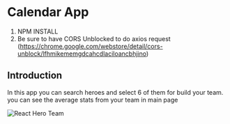 # Calendar App

1) NPM INSTALL
2) Be sure to have CORS Unblocked to do axios request (https://chrome.google.com/webstore/detail/cors-unblock/lfhmikememgdcahcdlaciloancbhjino)

## Introduction
In this app you can search heroes and select 6 of them for build your team. you can see the average stats from your team in main page

![React Hero Team](https://res.cloudinary.com/drcq2kx3u/image/upload/v1622064146/GitHub/React-Hero-Team/Capture_p72epe.jpg)
